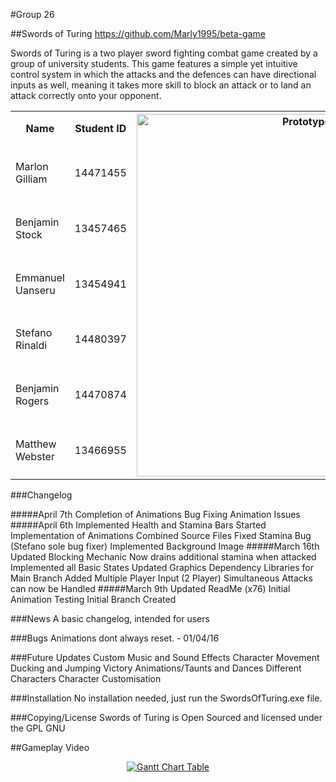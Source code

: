 #Group 26

##Swords of Turing
https://github.com/Marly1995/beta-game

Swords of Turing is a two player sword fighting combat game created by a group of university
students. This game features a simple yet intuitive control system in which the attacks and the defences
can have directional inputs as well, meaning it takes more skill to block an attack or to land an attack correctly
onto your opponent.

<table>
  <tr>
    <th>Name</th>
    <th>Student ID</th>
    <th rowspan="7"><img style="" width="580" src="https://github.com/Marly1995/beta-game/blob/master/images/IngameImage.png" alt="Prototype Image"/></td></th>
  </tr>
  <tr>
    <td>Marlon Gilliam</td>
    <td>14471455</td>
  </tr>
  <tr>
    <td>Benjamin Stock</td>
    <td>13457465</td>
  </tr>
  <tr>
    <td>Emmanuel Uanseru</td>
    <td>13454941</td>
  </tr>
  <tr>
    <td>Stefano Rinaldi</td>
    <td>14480397</td>
  </tr>
  <tr>
    <td>Benjamin Rogers</td>
    <td>14470874</td>
  </tr>
  <tr>
    <td>Matthew Webster</td>
    <td>13466955</td>
  </tr>
</table>

###Changelog

#####April 7th
	Completion of Animations
	Bug Fixing Animation Issues
#####April 6th
	Implemented Health and Stamina Bars
	Started Implementation of Animations
	Combined Source Files
	Fixed Stamina Bug (Stefano sole bug fixer)
	Implemented Background Image
#####March 16th
	Updated Blocking Mechanic
		Now drains additional stamina when attacked
	Implemented all Basic States
	Updated Graphics Dependency Libraries for Main Branch
	Added Multiple Player Input (2 Player)
	Simultaneous Attacks can now be Handled
#####March 9th
	Updated ReadMe (x76)
	Initial Animation Testing
	Initial Branch Created

###News
	A basic changelog, intended for users

###Bugs
	Animations dont always reset. - 01/04/16

###Future Updates
	Custom Music and Sound Effects
	Character Movement
	Ducking and Jumping
	Victory Animations/Taunts and Dances
	Different Characters
	Character Customisation

###Installation
No installation needed, just run the SwordsOfTuring.exe file.

###Copying/License
Swords of Turing is Open Sourced and licensed under the GPL GNU

##Gameplay Video

<a href="http://www.youtube.com/watch?v=f1nh2fe1AHA" target="_blank">
<p align="center">
  <img src="https://github.com/Marly1995/beta-game/blob/master/images/YoutubeScreen.png" alt="Gantt Chart Table"/>
</p>
</a>

